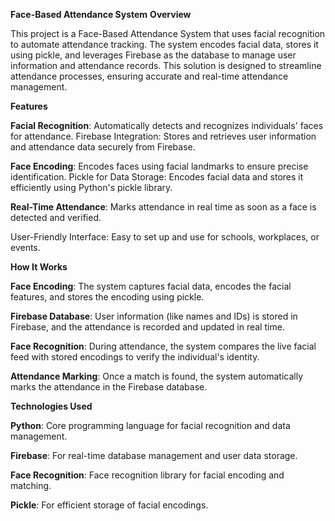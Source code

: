 **Face-Based Attendance System**
**Overview**

This project is a Face-Based Attendance System that uses facial recognition to automate attendance tracking. The system encodes facial data, stores it using pickle, and leverages Firebase as the database to manage user information and attendance records. This solution is designed to streamline attendance processes, ensuring accurate and real-time attendance management.

**Features**

**Facial Recognition**:
Automatically detects and recognizes individuals' faces for attendance.
Firebase Integration: Stores and retrieves user information and attendance data securely from Firebase.

**Face Encoding**: 
Encodes faces using facial landmarks to ensure precise identification.
Pickle for Data Storage: Encodes facial data and stores it efficiently using Python's pickle library.

**Real-Time Attendance**: Marks attendance in real time as soon as a face is detected and verified.

User-Friendly Interface: Easy to set up and use for schools, workplaces, or events.

**How It Works**

**Face Encoding**: The system captures facial data, encodes the facial features, and stores the encoding using pickle.

**Firebase Database**: User information (like names and IDs) is stored in Firebase, and the attendance is recorded and updated in real time.

**Face Recognition**: During attendance, the system compares the live facial feed with stored encodings to verify the individual's identity.

**Attendance Marking**: Once a match is found, the system automatically marks the attendance in the Firebase database.

**Technologies Used**

**Python**: Core programming language for facial recognition and data management.

**Firebase**: For real-time database management and user data storage.

**Face Recognition**: Face recognition library for facial encoding and matching.

**Pickle**: For efficient storage of facial encodings.
